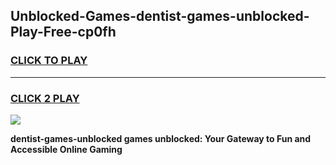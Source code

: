 
## Unblocked-Games-dentist-games-unblocked-Play-Free-cp0fh
<h3>
<a href="https://premium76.site?title=dentist-games-unblocked&ref=20A">CLICK TO PLAY</a></h3>
<hr>

<h3>
<a href="https://premium76.site?title=dentist-games-unblocked&ref=20A">CLICK 2 PLAY</a>
  
</h3>

<a href="https://premium76.site?title=dentist-games-unblocked&ref=20A"><img src="https://clearcache.store/games.png"></a>


**dentist-games-unblocked games unblocked: Your Gateway to Fun and Accessible Online Gaming**
